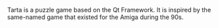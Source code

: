 Tarta is a puzzle game based on the Qt Framework.
It is inspired by the same-named game that existed for the Amiga during the 90s.